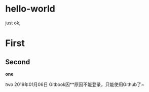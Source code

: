 # hello-world
just
ok, 
# First
## Second
**one**

*two*
2019年01月06日
Gitbook因\*\*原因不能登录，只能使用Github了~
